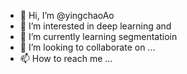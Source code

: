 - 👋 Hi, I’m @yingchaoAo
- 👀 I’m interested in deep learning and 
- 🌱 I’m currently learning segmentatioin
- 💞️ I’m looking to collaborate on ...
- 📫 How to reach me ...

<!---
yingchaoAo/yingchaoAo is a ✨ special ✨ repository because its `README.md` (this file) appears on your GitHub profile.
You can click the Preview link to take a look at your changes.
--->
